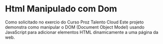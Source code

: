 # Html Manipulado com Dom 
Como solicitado no exercio do Curso Proz Talento Cloud
Este projeto demonstra como manipular o DOM (Document Object Model) usando JavaScript para adicionar elementos HTML dinamicamente a uma página da web.


